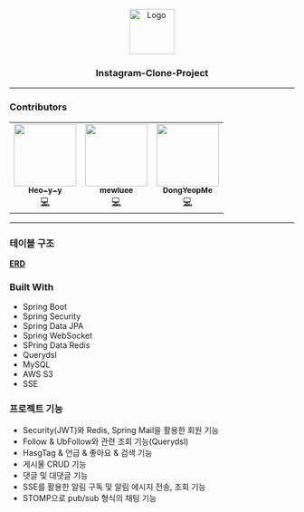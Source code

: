 <br />
<div align="center">
  <a href="https://github.com/Instagram-Clone-Coding">
    <img src="https://avatars.githubusercontent.com/u/90607105?s=200&v=4" alt="Logo" width="80" height="80">
  </a>
  <h3 align="center">Instagram-Clone-Project</h3>
</div>

-------------------------

### Contributors

<table>
  <tr>
    <td align="center">
      <a href="https://github.com/Heo-y-y">
        <img src="https://avatars.githubusercontent.com/u/112863029?v=4" width="110px;" alt=""/><br />
        <sub><b>Heo-y-y</b></sub></a><br />
        <a href="https://github.com/Heo-y-y" title="Code">💻</a>
    </td>
    <td align="center">
      <a href="https://github.com/mewluee">
        <img src="https://avatars.githubusercontent.com/u/119935602?v=4" width="110px;" alt=""/><br />
        <sub><b>mewluee</b></sub></a><br />
        <a href="https://github.com/mewluee" title="Code">💻</a>
    </td>
    <td align="center">
      <a href="https://github.com/DongYeopMe">
        <img src="https://avatars.githubusercontent.com/u/70151275?v=4" width="110px;" alt=""/><br />
        <sub><b>DongYeopMe</b></sub></a><br />
        <a href="https://github.com/DongYeopMe" title="Code">💻</a>
    </td>
  </tr>
</table>  

-------------------------
### 테이블 구조

**[ERD](https://dbdiagram.io/d/64f9628602bd1c4a5e1f6fe4)**

### Built With
- Spring Boot
- Spring Security
- Spring Data JPA
- Spring WebSocket
- SPring Data Redis
- Querydsl
- MySQL
- AWS S3
- SSE

### 프로젝트 기능

- Security(JWT)와 Redis, Spring Mail을 활용한 회원 기능
- Follow & UbFollow와 관련 조회 기능(Querydsl)
- HasgTag & 언급 & 좋아요 & 검색 기능
- 게시물 CRUD 기능
- 댓글 및 대댓글 기능
- SSE를 활용한 알림 구독 및 알림 에시지 전송, 조회 기능
- STOMP으로 pub/sub 형식의 채팅 기능


